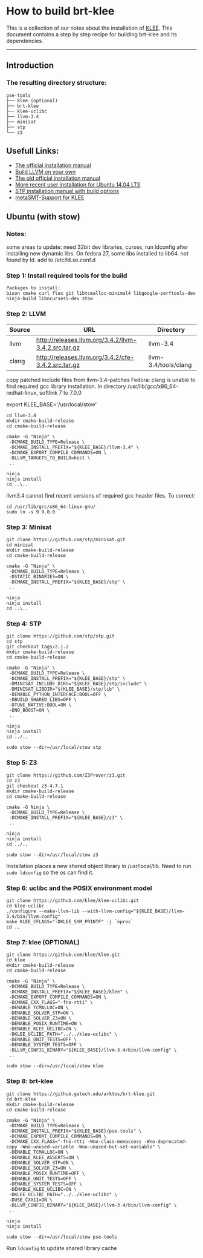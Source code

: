 # How to build brt-klee

This is a collection of our notes about the installation of [KLEE](https://klee.github.io/). This document contains a step by step recipe for building brt-klee and its dependencies.

----------

## Introduction

### The resulting directory structure:
```
pse-tools
├── klee (optional)
├── brt-klee
├── klee-uclibc
├── llvm-3.4
├── minisat
├── stp
└── z3
```

## Usefull Links:

* [The official installation manual](https://klee.github.io/build-llvm34/)
* [Build LLVM on your own](http://www.llvm.org/docs/GettingStarted.html#getting-started-quickly-a-summary)
* [The old official installation manual](https://llvm.org/svn/llvm-project/klee/trunk/www/GetStarted.html?p=156062)
* [More recent user installation for Ubuntu 14.04 LTS](http://blog.opensecurityresearch.com/2014/07/klee-on-ubuntu-1404-lts-64bit.html)
* [STP installation manual with build options](https://github.com/stp/stp/blob/master/INSTALL.md)
* [metaSMT-Support for KLEE](http://srg.doc.ic.ac.uk/projects/klee-multisolver/getting-started.html)

## Ubuntu (with stow)

### Notes:

some areas to update: need 32bit dev libraries, curses, run ldconfig after installing new dynamic libs.
On fedora 27, some libs installed to lib64.  not found by ld. add to /etc/ld.so.conf.d

### Step 1: Install required tools for the build

~~~
Packages to install:
bison cmake curl flex git libtcmalloc-minimal4 libgoogle-perftools-dev ninja-build libncurses5-dev stow

~~~

### Step 2: LLVM

| Source      | URL                                                     | Directory                     |
|-------------|---------------------------------------------------------|-------------------------------|
| llvm        | http://releases.llvm.org/3.4.2/llvm-3.4.2.src.tar.gz    | llvm-3.4                      |
| clang       | http://releases.llvm.org/3.4.2/cfe-3.4.2.src.tar.gz     | llvm-3.4/tools/clang          |

copy patched include files from llvm-3.4-patches
Fedora: clang is unable to find required gcc library installation. In directory /usr/lib/gcc/x86_64-redhat-linux, softlink 7 to 7.0.0

export KLEE_BASE='/usr/local/stow'

```
cd llvm-3.4
mkdir cmake-build-release
cd cmake-build-release

cmake -G "Ninja" \
 -DCMAKE_BUILD_TYPE=Release \
 -DCMAKE_INSTALL_PREFIX="${KLEE_BASE}/llvm-3.4" \
 -DCMAKE_EXPORT_COMPILE_COMMANDS=ON \
 -DLLVM_TARGETS_TO_BUILD=host \
 ..

ninja
ninja install
cd ..\..
```
llvm3.4 cannot find recent versions of required gcc header files.  To correct:

```
cd /usr/lib/gcc/x86_64-linux-gnu/
sudo ln -s 9 9.0.0
```

### Step 3: Minisat

```
git clone https://github.com/stp/minisat.git
cd minisat
mkdir cmake-build-release
cd cmake-build-release

cmake -G "Ninja" \
 -DCMAKE_BUILD_TYPE=Release \
 -DSTATIC_BINARIES=ON \
 -DCMAKE_INSTALL_PREFIX="${KLEE_BASE}/stp" \
 ..

ninja
ninja install
cd ..\..
```

### Step 4: STP

```
git clone https://github.com/stp/stp.git
cd stp
git checkout tags/2.1.2
mkdir cmake-build-release
cd cmake-build-release

cmake -G "Ninja" \
 -DCMAKE_BUILD_TYPE=Release \
 -DCMAKE_INSTALL_PREFIX="${KLEE_BASE}/stp" \
 -DMINISAT_INCLUDE_DIRS="${KLEE_BASE}/stp/include" \
 -DMINISAT_LIBDIR="${KLEE_BASE}/stp/lib" \
 -DENABLE_PYTHON_INTERFACE:BOOL=OFF \
 -DBUILD_SHARED_LIBS=OFF \
 -DTUNE_NATIVE:BOOL=ON \
 -DNO_BOOST=ON \
 ..

ninja
ninja install
cd ../..

sudo stow --dir=/usr/local/stow stp
```

### Step 5: Z3

```
git clone https://github.com/Z3Prover/z3.git
cd z3
git checkout z3-4.7.1
mkdir cmake-build-release
cd cmake-build-release

cmake -G Ninja \
 -DCMAKE_BUILD_TYPE=Release \
 -DCMAKE_INSTALL_PREFIX="${KLEE_BASE}/z3" \
 ..

ninja
ninja install
cd ../..

sudo stow --dir=/usr/local/stow z3
```

Installation places a new shared object library in /usr/local/lib. Need to run `sudo ldconfig` so the os can find it.

### Step 6: uclibc and the POSIX environment model

```
git clone https://github.com/klee/klee-uclibc.git
cd klee-uclibc
./configure --make-llvm-lib --with-llvm-config="${KLEE_BASE}/llvm-3.4/bin/llvm-config"
make KLEE_CFLAGS="-DKLEE_SYM_PRINTF" -j `nproc`
cd ..
```

### Step 7: klee (OPTIONAL)

```
git clone https://github.com/klee/klee.git
cd klee
mkdir cmake-build-release
cd cmake-build-release

cmake -G "Ninja" \
 -DCMAKE_BUILD_TYPE=Release \
 -DCMAKE_INSTALL_PREFIX="${KLEE_BASE}/klee" \
 -DCMAKE_EXPORT_COMPILE_COMMANDS=ON \
 -DCMAKE_CXX_FLAGS="-fno-rtti" \
 -DENABLE_TCMALLOC=ON \
 -DENABLE_SOLVER_STP=ON \
 -DENABLE_SOLVER_Z3=ON \
 -DENABLE_POSIX_RUNTIME=ON \
 -DENABLE_KLEE_UCLIBC=ON \
 -DKLEE_UCLIBC_PATH="../../klee-uclibc" \
 -DENABLE_UNIT_TESTS=OFF \
 -DENABLE_SYSTEM_TESTS=OFF \
 -DLLVM_CONFIG_BINARY="${KLEE_BASE}/llvm-3.4/bin/llvm-config" \
 ..

sudo stow --dir=/usr/local/stow klee
```

### Step 8: brt-klee

```
git clone https://github.gatech.edu/arktos/brt-klee.git
cd brt-klee
mkdir cmake-build-release
cd cmake-build-release

cmake -G "Ninja" \
 -DCMAKE_BUILD_TYPE=Release \
 -DCMAKE_INSTALL_PREFIX="${KLEE_BASE}/pse-tools" \
 -DCMAKE_EXPORT_COMPILE_COMMANDS=ON \
 -DCMAKE_CXX_FLAGS="-fno-rtti -Wno-class-memaccess -Wno-deprecated-copy -Wno-unused-variable -Wno-unused-but-set-variable" \
 -DENABLE_TCMALLOC=ON \
 -DENABLE_KLEE_ASSERTS=ON \
 -DENABLE_SOLVER_STP=ON \
 -DENABLE_SOLVER_Z3=ON \
 -DENABLE_POSIX_RUNTIME=OFF \
 -DENABLE_UNIT_TESTS=OFF \
 -DENABLE_SYSTEM_TESTS=OFF \
 -DENABLE_KLEE_UCLIBC=ON \
 -DKLEE_UCLIBC_PATH="../../klee-uclibc" \
 -DUSE_CXX11=ON \
 -DLLVM_CONFIG_BINARY="${KLEE_BASE}/llvm-3.4/bin/llvm-config" \
 ..

ninja
ninja install

sudo stow --dir=/usr/local/stow pse-tools
```

Run `ldconfig` to update shared library cache


